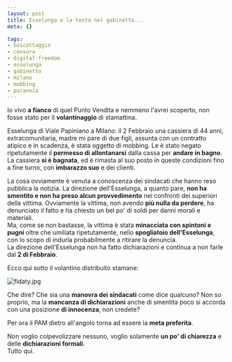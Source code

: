 ```yaml
--- 
layout: post
title: Esselunga e la testa nel gabinetto...
meta: {}

tags: 
- boicottaggio
- censura
- digital-freedom
- esselunga
- gabinetto
- milano
- mobbing
- paranoia
---
```

Io vivo **a fianco** di quel Punto Vendita e nemmeno l'avrei scoperto, non fosse stato per il **volantinaggio** di stamattina.  
  
Esselunga di Viale Papiniano a Milano: il 2 Febbraio una cassiera di 44 anni, extracomunitaria, madre mi pare di due figli, assunta con un contratto atipico e in scadenza, è stata oggetto di mobbing. Le è stato negato ripetutamente il **permesso di allontanarsi** dalla cassa per **andare in bagno**.  
La cassiera **si è bagnata**, ed è rimasta al suo posto in queste condizioni fino a fine turno, con **imbarazzo suo** e dei clienti.  
  
La cosa ovviamente è venuta a conoscenza dei sindacati che hanno reso pubblica la notizia. La direzione dell'Esselunga, a quanto pare, **non ha smentito e non ha preso alcun provvedimento** nei confronti dei superiori della vittima. Ovviamente la vittima, non avendo **più nulla da perdere**, ha denunciato il fatto e ha chiesto un bel po' di soldi per danni morali e materiali.  
Ma, come se non bastasse, la vittima è stata **minacciata con spintoni e pugni** oltre che umiliata ripetutamente, nello **spogliatoio dell'Esselunga**, con lo scopo di indurla probabilmente a ritirare la denuncia.  
La direzione dell'Esselunga non ha fatto dichiarazioni e continua a non farle dal **2 di Febbraio**.  
  
Ecco qui sotto il volantino distribuito stamane:  
  
<img src='http://www.lastknight.com/download//fidaty.jpg' alt='fidaty.jpg' />
  
Che dire? Che sia una **manovra dei sindacati** come dice qualcuno? Non so proprio, ma la **mancanza di dichiarazioni** anche di smentita poco si accorda con una posizione **di innocenza**, non credete?  
  
Per ora il PAM dietro all'angolo torna ad essere la **meta preferita**.  
  
Non voglio colpevolizzare nessuno, voglio solamente **un po' di chiarezza** e delle **dichiarazioni formali**.  
Tutto qui.  
  
 
